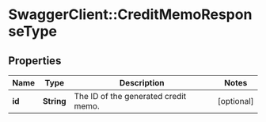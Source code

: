 # SwaggerClient::CreditMemoResponseType

## Properties
Name | Type | Description | Notes
------------ | ------------- | ------------- | -------------
**id** | **String** | The ID of the generated credit memo.  | [optional] 



